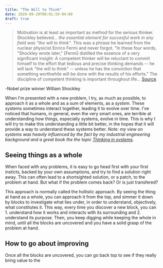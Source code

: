 ```yaml
---
title: "The Will to Think"
date: 2020-09-20T08:01:59-04:00
draft: true
---
```


> Motivation is at least as important as method for the serious thinker. Shockley believed... *the essential element for succesful work in any field was "the will to think"*. This was a phrase he learned from the nuclear physicist Enrico Fermi and never forgot. "In these four words, "Shockley wrote later," [Fermi] distilled the essence of a very significant insight: A competent thinker will be reluctant to commit himself to the effort that tedious and precise thinking demands -- he will lack "the will to think" -- unless he has the conviction that something worthwhile will be done with the results of his efforts." The discipline of competent thinking is important throughout life... [Source]().

-Nobel prize winner William Shockley 


When I'm presented with a new problem, I try, as much as possible, to approach it as a whole and as a sum of elements, as a *system*. These systems sometimes interact together, leading it to evolve over time. I've noticed that humans, in general, even the very smart ones, are terrible at understanding how things, especially systems, evolve in time. This is why I will try to make this understanding a little bit better, in the hopes that it will provide a way to understand these systems better. *Note: my view on systems was heavily influenced by the fact by my industrial engineering background and a great book the the topic [Thinking in systems]().*

## Seeing things as a whole

When faced with any problems, it is easy to go head first with your first insticts, backed by your own assumptions, and try to find a solution right away. This can often lead to a shortsighted solution, or a patch, to the problem at hand. But what if the problem comes back? Or is just transfered?



This approach is normally called the hollistic approach.  By seeing the thing at hand as a whole, you can approach it from the top, and simmer it down by blocks to investigate what lies under, in order to understand, objectively, what constitutes it. This way, every time you discover a new block, you can 1. understand how it works and interacts with its surrounding and 2. understand its purpose. Then, you keep digging while keeping the whole in mind, until all the blocks are uncovered and you have a solid grasp of the problem at hand.

## How to go about improving

Once all the blocks are uncovered, you can go back top to see if they really bring value to the 